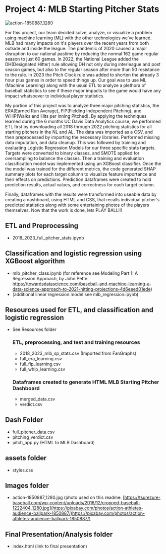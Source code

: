 

#                                               Project 4: MLB Starting Pitcher Stats
![action-1850887_1280](https://github.com/PsCushman/baseball-rule-changes/assets/126922261/4a4c10b5-c8fc-490d-b99e-a3e87c152303)

For this project, our team decided solve, analyze, or visualize a problem using machine learning (ML) with the other technologies we’ve learned.  MLB had many impacts on it's players over the recent years from both outside and inside the league.  The pandemic of 2020 caused a major disruption to our national pastime by reducing the normal 162 game regular season to just 60 games.  In 2022, the National League added the DH(Designated Hitter) rule allowing DH not only during interleague and post season games, but also to the regular season after more than 50 resistance to the rule.  In 2023 the Pitch Clock rule was added to shorten the already 3 hour plus games in order to speed things up.  Our goal was to use ML (Machine Learning) along with the usual ETL to analyze a plethora of baseball statistics to see if these major impacts to the game would have any impact whatsoever to individual player statistics.

My portion of this project was to analyze three major pitching statistics, the ERA(Earned Run Average), FIP(Fielding Independent Pitching), and WHIP(Walks and Hits per Inning Pitched).  By applying the techniques learned during the 6 months UC Davis Data Analytics course, we performed ETL first by downloading all 2018 through 2022 pitching statistics for all starting pitchers in the NL and AL.  The data was imported as a CSV, and then preprocessed by importing the necessary libraries. Performed missing data imputation, and data cleanup.  This was followed by training and evaluating Logistic Regression Models for our three specific stats targets.  Targets were converted to binary classes, and SMOTE applied for oversampling to balance the classes.  Then a training and evaluation classification model was implemented using an XGBoost classifier.  Once the the model was trained for the different metrics, the code generated SHAP summary plots for each target column to visualize feature importance and their effects on predictions.  Prediction dataframes were created to hold prediction results, actual values, and correctness for each target column.

Finally, dataframes with the results were transformed into useable data by creating a dashboard, using HTML and CSS, that recalls individual pitcher's predicted statistics along with some entertaining photos of the players themselves.  Now that the work is done, lets PLAY BALL!!!

## ETL and Preprocessing 
* 2018_2023_full_pitcher_stats.ipynb

## Classification and logistic regression using XGBoost algorithm
* mlb_pitcher_class.ipynb (for reference see Modeling Part 1: A Regression Approach, by John Pette: https://towardsdatascience.com/baseball-and-machine-learning-a-data-science-approach-to-2021-hitting-projections-4d6eeed01ede)
* (additional linear regression model see mlb_regression.ipynb)

## Resources used for ETL, and classification and logistic regression
* See Resources folder
  ### ETL, preprocessing, and test and training resources
  * 2018_2023_mlb_sp_stats.csv (Imported from FanGraphs)
  * full_era_learning.csv
  * full_fip_learning.csv
  * full_whip_learning.csv
  ### Dataframes created to generate HTML MLB Starting Pitcher Dashboard
  * merged_data.csv
  * verdict.csv
## Dash Folder
* full_pitcher_data.csv
* pitching_verdict.csv
* pitch_app.py (HTML to MLB Dashboard)
## assets folder
* styles.css
## Images folder
* action-1850887_1280.jpg (photo used on this readme: [https://tsurezure-baseball.com/wp-content/uploads/2016/12/cropped-baseball-1222404_1280.jpg](https://pixabay.com/photos/action-athletes-audience-ballpark-1850887/)https://pixabay.com/photos/action-athletes-audience-ballpark-1850887/)
## Final Presentation/Analysis folder
* index.html (link to final presentation) 
